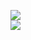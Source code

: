 [![](https://img.shields.io/badge/Made%20With-Github%20Spray-lightgrey.svg?style=for-the-badge&logo=github)](https://github.com/Annihil/github-spray#6796)  
[![](https://i.imgur.com/2DrTn0Z.gif)](https://github.com/Annihil/github-spray)